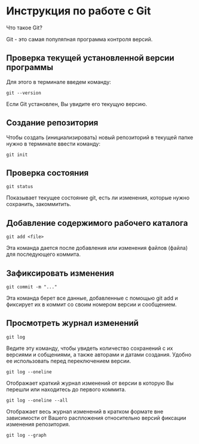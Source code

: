 # Инструкция по работе с Git

Что такое Git?

Git - это самая популяпная программа контроля версий.

## Проверка текущей установленной версии программы

Для этого в терминале введем команду:

    git --version

Если Git установлен, Вы увидите его текущую версию.

## Создание репозитория

Чтобы создать (инициализировать) новый репозиторий в текущей
папке нужно в терминале ввести команду:

    git init

## Проверка состояния

    git status

Показывает текущее состояние git, есть ли изменения, которые нужно сохранить, закоммитить.

## Добавление содержимого рабочего каталога

    git add <file>

Эта команда дается после добавления или изменения файлов (файла) для последующего коммита.

## Зафиксировать изменения

    git commit -m "..."

Эта команда берет все данные, добавленные с помощью git add и фиксирует их в коммит со своим номером версии и сообщением.

## Просмотреть журнал изменений

    git log

Ведите эту команду, чтобы увидеть количество сохранений с их версиями и собщениями, а также авторами и датами создания. Удобно ее использовать перед переключением версии.

    git log --oneline

Отображает краткий журнал изменений от версии в которую Вы перешли или находитесь до первого коммита.

    git log --oneline --all

Отображает весь журнал изменений в кратком формате вне зависимости от Вашего распложения относительно версий фиксации изменения репозитория.

    git log --graph

